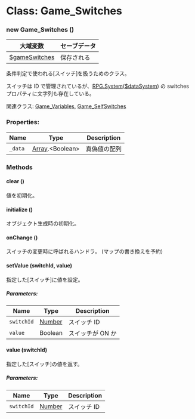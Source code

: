 # Class: Game_Switches

### new Game_Switches ()

| 大域変数                                              | セーブデータ |
| ----------------------------------------------------- | ------------ |
| [$gameSwitches](global.md#gameswitches-game_switches) | 保存される   |

条件判定で使われる[スイッチ]を扱うためのクラス。

スイッチは ID で管理されているが、[RPG.System](RPG.System.md)([$dataSystem](global.md#datasystem-rpgsystem)) の switches プロパティに文字列も存在している。

関連クラス: [Game_Variables](Game_Variables.md), [Game_SelfSwitches](Game_SelfSwitches.md)

### Properties:

| Name    | Type                              | Description  |
| ------- | --------------------------------- | ------------ |
| `_data` | [Array](Array.md).&lt;Boolean&gt; | 真偽値の配列 |

### Methods

#### clear ()

値を初期化。

#### initialize ()

オブジェクト生成時の初期化。

#### onChange ()

スイッチの変更時に呼ばれるハンドラ。
(マップの書き換えを予約)

#### setValue (switchId, value)

指定した[スイッチ]に値を設定。

##### Parameters:

| Name       | Type                | Description      |
| ---------- | ------------------- | ---------------- |
| `switchId` | [Number](Number.md) | スイッチ ID      |
| `value`    | Boolean             | スイッチが ON か |

#### value (switchId)

指定した[スイッチ]の値を返す。

##### Parameters:

| Name       | Type                | Description |
| ---------- | ------------------- | ----------- |
| `switchId` | [Number](Number.md) | スイッチ ID |
